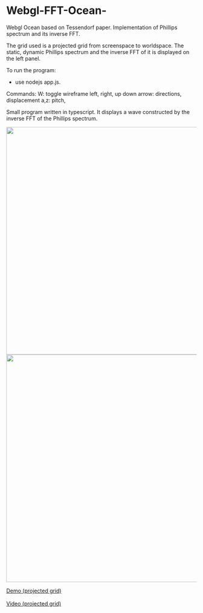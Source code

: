 # Webgl-FFT-Ocean-
Webgl Ocean based on Tessendorf paper. Implementation of Phillips spectrum and its inverse FFT.

The grid used is a projected grid from screenspace to worldspace.
The static, dynamic Phillips spectrum and the inverse FFT of it is displayed on the left panel.

To run the program:
- use nodejs app.js.


Commands:
  W: toggle wireframe
  left, right, up down arrow: directions, displacement
  a,z: pitch,

Small program written in typescript. It displays a wave constructed by the inverse FFT of the Phillips spectrum.

<img src="https://github.com/Frederoche/Webgl-FFT-Ocean-/raw/master/wave1.PNG" width="600" style="max-width:100%;">
<img src="https://github.com/Frederoche/Webgl-FFT-Ocean-/raw/master/wave2.PNG" width="600" style="max-width:100%;">

<a href ="https://aqueous-harbor-55474.herokuapp.com/">Demo (projected grid)</a><br/>
<br>
<a href="https://www.youtube.com/watch?v=TWgvpq930VU&list=PLX4dsjt6kyOgM_dQxCG6KUZ62ainphz5t&index=1">Video (projected grid)</a>
